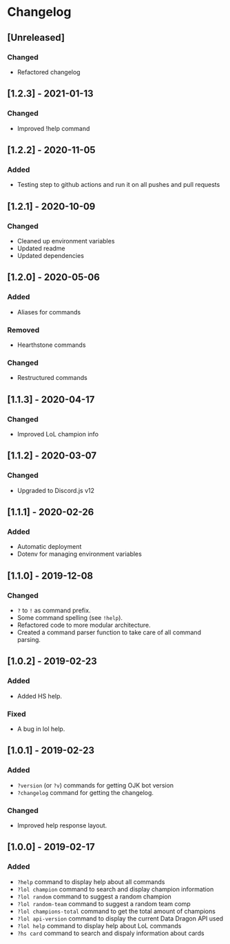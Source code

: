# Changelog

## [Unreleased]

### Changed

- Refactored changelog

## [1.2.3] - 2021-01-13

### Changed

- Improved !help command

## [1.2.2] - 2020-11-05

### Added

- Testing step to github actions and run it on all pushes and pull requests

## [1.2.1] - 2020-10-09

### Changed

- Cleaned up environment variables
- Updated readme
- Updated dependencies

## [1.2.0] - 2020-05-06

### Added

- Aliases for commands

### Removed

- Hearthstone commands

### Changed

- Restructured commands

## [1.1.3] - 2020-04-17

### Changed

- Improved LoL champion info

## [1.1.2] - 2020-03-07

### Changed

- Upgraded to Discord.js v12

## [1.1.1] - 2020-02-26

### Added

- Automatic deployment
- Dotenv for managing environment variables

## [1.1.0] - 2019-12-08

### Changed

- `?` to `!` as command prefix.
- Some command spelling (see `!help`).
- Refactored code to more modular architecture.
- Created a command parser function to take care of all command parsing.

## [1.0.2] - 2019-02-23

### Added

- Added HS help.

### Fixed

- A bug in lol help.

## [1.0.1] - 2019-02-23

### Added

- `?version` (or `?v`) commands for getting OJK bot version
- `?changelog` command for getting the changelog.

### Changed

- Improved help response layout.

## [1.0.0] - 2019-02-17

### Added

- `?help` command to display help about all commands
- `?lol champion` command to search and display champion information
- `?lol random` command to suggest a random champion
- `?lol random-team` command to suggest a random team comp
- `?lol champions-total` command to get the total amount of champions
- `?lol api-version` command to display the current Data Dragon API used
- `?lol help` command to display help about LoL commands
- `?hs card` command to search and dispaly information about cards
